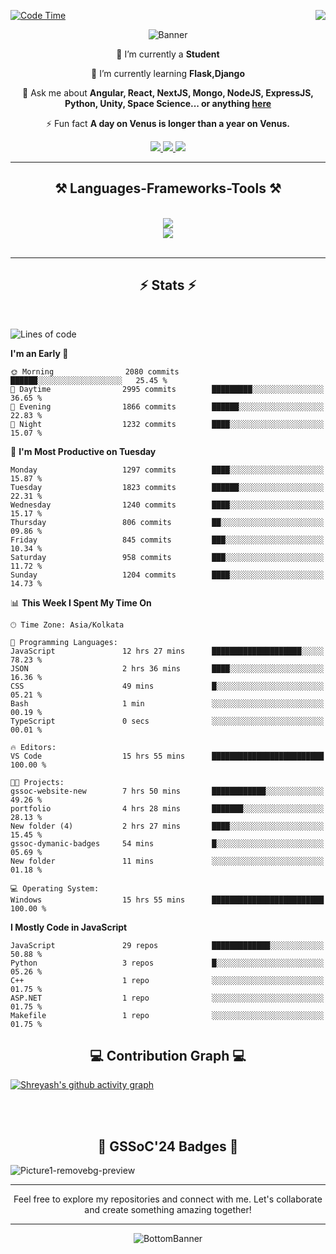 <div>
 
<img align="right" src="https://visitor-badge.laobi.icu/badge?page_id=shreyash3087.shreyash3087" />

 [![Code Time](https://wakatime.com/badge/user/cd5f70df-e644-46f4-a03b-e1ce78615131.svg)](https://wakatime.com/@cd5f70df-e644-46f4-a03b-e1ce78615131)
 
</div>


<div align="center">
 
![Banner](https://github.com/user-attachments/assets/fe33d289-b057-4d85-ad76-3103802aa9e1)

</div>


<div align="center">
 
 🔭 I’m currently a **Student** 
 
 🌱 I’m currently learning **Flask,Django**

💬 Ask me about **Angular, React, NextJS, Mongo, NodeJS, ExpressJS, Python, Unity, Space Science... or anything [here](https://github.com/shreyash3087/shreyash3087/issues)**

⚡ Fun fact **A day on Venus is longer than a year on Venus.**

</div>
 
<div align="center"> 
  <a href="mailto:shreyash3087@gmail.com">
    <img src="https://img.shields.io/badge/Gmail-333333?style=for-the-badge&logo=gmail&logoColor=red" />
  </a>
  <a href="https://www.linkedin.com/in/shreyash-srivastava-1a1161280" target="_blank">
    <img src="https://img.shields.io/badge/LinkedIn-0077B5?style=for-the-badge&logo=linkedin&logoColor=white" target="_blank" />
  </a>
  <a href="https://github.com/shreyash3087" target="_blank">
     <img src="https://img.shields.io/badge/Github-FF5722?style=for-the-badge&logo=github&logoColor=white" target="_blank" />
  </a>
</div>
<hr/>
 
<h2 align="center">⚒️ Languages-Frameworks-Tools ⚒️</h2>
<br/>
<div align="center">
    <img src="https://skillicons.dev/icons?i=react,bootstrap,html,css,vscode,github,figma,cpp,vercel,netlify" /><br>
    <img src="https://skillicons.dev/icons?i=tailwind,git,nodejs,python,javascript,typescript,express,firebase,mongodb,nextjs,unity,azure,blender" /><br>
</div>

<br/>
<hr/>

<h2 align="center">⚡ Stats ⚡</h2>

<br>
<div>
 
 
<!--START_SECTION:waka-->
![Lines of code](https://img.shields.io/badge/From%20Hello%20World%20I%27ve%20Written-5.0%20million%20lines%20of%20code-blue)

**I'm an Early 🐤** 

```text
🌞 Morning                2080 commits        ██████░░░░░░░░░░░░░░░░░░░   25.45 % 
🌆 Daytime                2995 commits        █████████░░░░░░░░░░░░░░░░   36.65 % 
🌃 Evening                1866 commits        ██████░░░░░░░░░░░░░░░░░░░   22.83 % 
🌙 Night                  1232 commits        ████░░░░░░░░░░░░░░░░░░░░░   15.07 % 
```
📅 **I'm Most Productive on Tuesday** 

```text
Monday                   1297 commits        ████░░░░░░░░░░░░░░░░░░░░░   15.87 % 
Tuesday                  1823 commits        ██████░░░░░░░░░░░░░░░░░░░   22.31 % 
Wednesday                1240 commits        ████░░░░░░░░░░░░░░░░░░░░░   15.17 % 
Thursday                 806 commits         ██░░░░░░░░░░░░░░░░░░░░░░░   09.86 % 
Friday                   845 commits         ███░░░░░░░░░░░░░░░░░░░░░░   10.34 % 
Saturday                 958 commits         ███░░░░░░░░░░░░░░░░░░░░░░   11.72 % 
Sunday                   1204 commits        ████░░░░░░░░░░░░░░░░░░░░░   14.73 % 
```


📊 **This Week I Spent My Time On** 

```text
🕑︎ Time Zone: Asia/Kolkata

💬 Programming Languages: 
JavaScript               12 hrs 27 mins      ████████████████████░░░░░   78.23 % 
JSON                     2 hrs 36 mins       ████░░░░░░░░░░░░░░░░░░░░░   16.36 % 
CSS                      49 mins             █░░░░░░░░░░░░░░░░░░░░░░░░   05.21 % 
Bash                     1 min               ░░░░░░░░░░░░░░░░░░░░░░░░░   00.19 % 
TypeScript               0 secs              ░░░░░░░░░░░░░░░░░░░░░░░░░   00.01 % 

🔥 Editors: 
VS Code                  15 hrs 55 mins      █████████████████████████   100.00 % 

🐱‍💻 Projects: 
gssoc-website-new        7 hrs 50 mins       ████████████░░░░░░░░░░░░░   49.26 % 
portfolio                4 hrs 28 mins       ███████░░░░░░░░░░░░░░░░░░   28.13 % 
New folder (4)           2 hrs 27 mins       ████░░░░░░░░░░░░░░░░░░░░░   15.45 % 
gssoc-dymanic-badges     54 mins             █░░░░░░░░░░░░░░░░░░░░░░░░   05.69 % 
New folder               11 mins             ░░░░░░░░░░░░░░░░░░░░░░░░░   01.18 % 

💻 Operating System: 
Windows                  15 hrs 55 mins      █████████████████████████   100.00 % 
```

**I Mostly Code in JavaScript** 

```text
JavaScript               29 repos            █████████████░░░░░░░░░░░░   50.88 % 
Python                   3 repos             █░░░░░░░░░░░░░░░░░░░░░░░░   05.26 % 
C++                      1 repo              ░░░░░░░░░░░░░░░░░░░░░░░░░   01.75 % 
ASP.NET                  1 repo              ░░░░░░░░░░░░░░░░░░░░░░░░░   01.75 % 
Makefile                 1 repo              ░░░░░░░░░░░░░░░░░░░░░░░░░   01.75 % 
```




<!--END_SECTION:waka-->

</div>

<div>
  <div align="center" ><h2 align="center">💻 Contribution Graph 💻</h2></div>
 
  [![Shreyash's github activity graph](https://github-readme-activity-graph.vercel.app/graph?username=shreyash3087&hide_border=true&theme=github)](https://github.com/ashutosh00710/github-readme-activity-graph)
 
</div>

<br/><br/>

<h2 align="center">🔰 GSSoC'24 Badges 🔰</h2>

![Picture1-removebg-preview](https://github.com/user-attachments/assets/4ece96a5-043a-44df-b51b-40738d3603ff)

<div align="center"> 
  <hr/>
  Feel free to explore my repositories and connect with me. Let's collaborate and create something amazing together!
  <hr/>
</div>

<div align="center">
 
![BottomBanner](https://github.com/user-attachments/assets/7afe064f-9b9f-401d-bec1-35c8625bb3dc)

</div>

